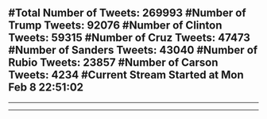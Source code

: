 #Total Number of Tweets: 269993 
#Number of Trump Tweets: 92076
#Number of Clinton Tweets: 59315
#Number of Cruz Tweets: 47473
#Number of Sanders Tweets: 43040
#Number of Rubio Tweets: 23857
#Number of Carson Tweets: 4234
#Current Stream Started at Mon Feb  8 22:51:02
---
---
---

